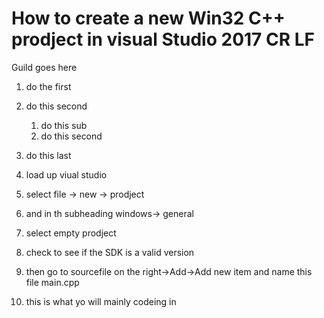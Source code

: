 # How to create a new Win32 C++ prodject in visual Studio 2017 CR LF 
Guild goes here
1. do the first
2. do this second
	1. do this sub
	2. do this second
3. do this last

4. load up viual studio 
5. select file -> new -> prodject 
6. and in th subheading windows-> general 
7. select empty prodject
8. check to see if the SDK is a valid version 
9. then go to sourcefile on the right->Add->Add new item and name this file main.cpp
10. this is what yo will mainly codeing in 